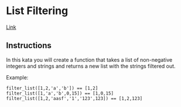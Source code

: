 # List Filtering

[Link](https://www.codewars.com/kata/list-filtering)

## Instructions

In this kata you will create a function that takes a list of non-negative integers and strings and returns a new list with the strings filtered out.

Example:

    filter_list([1,2,'a','b']) == [1,2]
    filter_list([1,'a','b',0,15]) == [1,0,15]
    filter_list([1,2,'aasf','1','123',123]) == [1,2,123]
